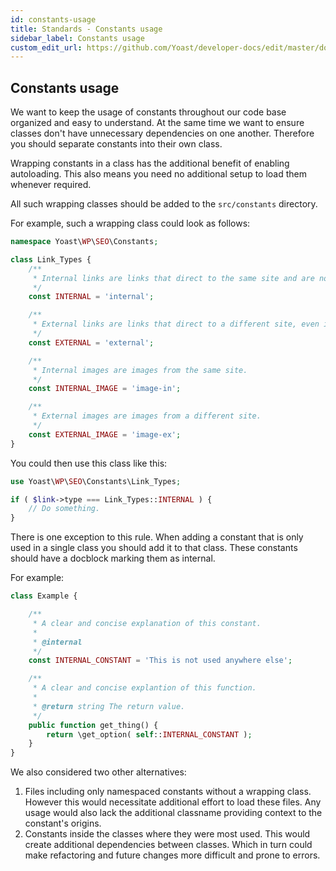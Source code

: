 ```yaml
---
id: constants-usage
title: Standards - Constants usage
sidebar_label: Constants usage
custom_edit_url: https://github.com/Yoast/developer-docs/edit/master/docs/development/standards/constants-usage.md
---
```


## Constants usage

We want to keep the usage of constants throughout our code base organized and easy to understand. At the same time we want to ensure classes don't have unnecessary dependencies on one another. Therefore you should separate constants into their own class.

Wrapping constants in a class has the additional benefit of enabling autoloading. This also means you need no additional setup to load them whenever required.

All such wrapping classes should be added to the `src/constants` directory.

For example, such a wrapping class could look as follows:
```php
namespace Yoast\WP\SEO\Constants;

class Link_Types {
    /**
     * Internal links are links that direct to the same site and are not images.
     */
    const INTERNAL = 'internal';

    /**
     * External links are links that direct to a different site, even if it is a subdomain, and are not images.
     */
    const EXTERNAL = 'external';

    /**
     * Internal images are images from the same site.
     */
    const INTERNAL_IMAGE = 'image-in';

    /**
     * External images are images from a different site.
     */
    const EXTERNAL_IMAGE = 'image-ex';
}
```

You could then use this class like this:
```php
use Yoast\WP\SEO\Constants\Link_Types;

if ( $link->type === Link_Types::INTERNAL ) {
    // Do something.
}
```

There is one exception to this rule. When adding a constant that is only used in a single class you should add it to that class. These constants should have a docblock marking them as internal.

For example:
```php
class Example {

    /**
     * A clear and concise explanation of this constant.
     *
     * @internal
     */
    const INTERNAL_CONSTANT = 'This is not used anywhere else';

    /**
     * A clear and concise explantion of this function.
     *
     * @return string The return value.
     */
    public function get_thing() {
        return \get_option( self::INTERNAL_CONSTANT );
    }
}
```

We also considered two other alternatives:
1. Files including only namespaced constants without a wrapping class. However this would necessitate additional effort to load these files. Any usage would also lack the additional classname providing context to the constant's origins.
2. Constants inside the classes where they were most used. This would create additional dependencies between classes. Which in turn could make refactoring and future changes more difficult and prone to errors.
